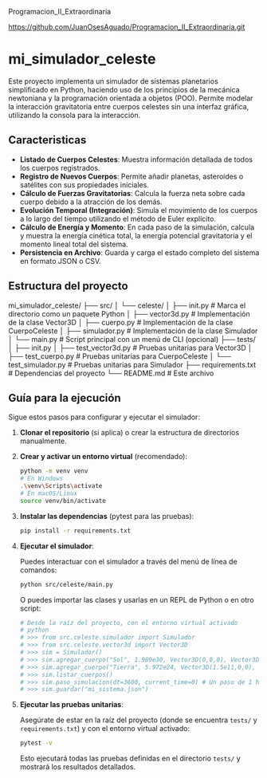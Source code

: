 Programacion_II_Extraordinaria

https://github.com/JuanOsesAguado/Programacion_II_Extraordinaria.git

# mi_simulador_celeste

Este proyecto implementa un simulador de sistemas planetarios simplificado en Python, haciendo uso de los principios de la mecánica newtoniana y la programación orientada a objetos (POO). Permite modelar la interacción gravitatoria entre cuerpos celestes sin una interfaz gráfica, utilizando la consola para la interacción.

## Caracteristicas

- **Listado de Cuerpos Celestes**: Muestra información detallada de todos los cuerpos registrados.
- **Registro de Nuevos Cuerpos**: Permite añadir planetas, asteroides o satélites con sus propiedades iniciales.
- **Cálculo de Fuerzas Gravitatorias**: Calcula la fuerza neta sobre cada cuerpo debido a la atracción de los demás.
- **Evolución Temporal (Integración)**: Simula el movimiento de los cuerpos a lo largo del tiempo utilizando el método de Euler explícito.
- **Cálculo de Energía y Momento**: En cada paso de la simulación, calcula y muestra la energía cinética total, la energía potencial gravitatoria y el momento lineal total del sistema.
- **Persistencia en Archivo**: Guarda y carga el estado completo del sistema en formato JSON o CSV.

## Estructura del proyecto

mi_simulador_celeste/
├── src/
│   └── celeste/
│       ├── init.py      # Marca el directorio como un paquete Python
│       ├── vector3d.py      # Implementación de la clase Vector3D
│       ├── cuerpo.py        # Implementación de la clase CuerpoCeleste
│       ├── simulador.py     # Implementación de la clase Simulador
│       └── main.py          # Script principal con un menú de CLI (opcional)
├── tests/
│   ├── init.py
│   ├── test_vector3d.py     # Pruebas unitarias para Vector3D
│   ├── test_cuerpo.py       # Pruebas unitarias para CuerpoCeleste
│   └── test_simulador.py    # Pruebas unitarias para Simulador
├── requirements.txt         # Dependencias del proyecto
└── README.md                # Este archivo

## Guía para la ejecución

Sigue estos pasos para configurar y ejecutar el simulador:

1.  **Clonar el repositorio** (si aplica) o crear la estructura de directorios manualmente.

2.  **Crear y activar un entorno virtual** (recomendado):

    ```bash
    python -m venv venv
    # En Windows
    .\venv\Scripts\activate
    # En macOS/Linux
    source venv/bin/activate
    ```

3.  **Instalar las dependencias** (pytest para las pruebas):

    ```bash
    pip install -r requirements.txt
    ```

4.  **Ejecutar el simulador**:

    Puedes interactuar con el simulador a través del menú de línea de comandos:

    ```bash
    python src/celeste/main.py
    ```

    O puedes importar las clases y usarlas en un REPL de Python o en otro script:

    ```python
    # Desde la raíz del proyecto, con el entorno virtual activado
    # python
    # >>> from src.celeste.simulador import Simulador
    # >>> from src.celeste.vector3d import Vector3D
    # >>> sim = Simulador()
    # >>> sim.agregar_cuerpo("Sol", 1.989e30, Vector3D(0,0,0), Vector3D(0,0,0))
    # >>> sim.agregar_cuerpo("Tierra", 5.972e24, Vector3D(1.5e11,0,0), Vector3D(0,2.978e4,0))
    # >>> sim.listar_cuerpos()
    # >>> sim.paso_simulacion(dt=3600, current_time=0) # Un paso de 1 hora
    # >>> sim.guardar("mi_sistema.json")
    ```

5.  **Ejecutar las pruebas unitarias**:

    Asegúrate de estar en la raíz del proyecto (donde se encuentra `tests/` y `requirements.txt`) y con el entorno virtual activado:

    ```bash
    pytest -v
    ```

    Esto ejecutará todas las pruebas definidas en el directorio `tests/` y mostrará los resultados detallados.